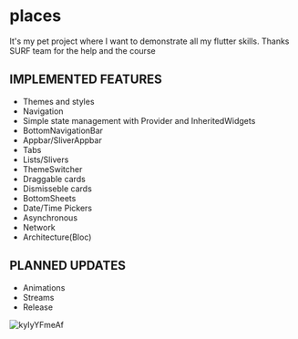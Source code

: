 # places

It's my pet project where I want to demonstrate all my flutter skills.
Thanks SURF team for the help and the course

## IMPLEMENTED FEATURES

* Themes and styles
* Navigation
* Simple state management with Provider and InheritedWidgets
* BottomNavigationBar
* Appbar/SliverAppbar
* Tabs
* Lists/Slivers
* ThemeSwitcher
* Draggable cards
* Dismisseble cards
* BottomSheets
* Date/Time Pickers
* Asynchronous
* Network
* Architecture(Bloc)

## PLANNED UPDATES

* Animations
* Streams
* Release

![kyIyYFmeAf](https://user-images.githubusercontent.com/53467702/193423812-9ac721a9-d4cd-4701-b92d-265153f058e5.gif)
